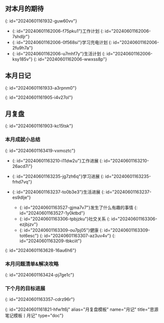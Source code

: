 ## 对本月的期待
{: id="20240601161932-guw60vv"}

* {: id="20240601162006-f75pku1"}工作计划
  {: id="20240601162006-7shdljr"}
* {: id="20240601162006-0f568si"}学习充电计划
  {: id="20240601162006-2fu9h7a"}
* {: id="20240601162006-u7mhf7y"}生活计划
  {: id="20240601162006-ksy185v"}
{: id="20240601162006-wwxss8p"}

## 本月日记
{: id="20240601161933-a3rpnm0"}

<div data-type="NodeAttributeView" data-av-id="20240601161855-nhmqdac" data-av-type="table"></div>
{: id="20240601161905-i4v27ol"}

## 月复盘
{: id="20240601161903-kc15tsk"}

### 本月成就小总结
{: id="20240601163419-vxmoztc"}

* {: id="20240601163210-i11dw2u"}工作进展
  {: id="20240601163210-26acd7i"}
* {: id="20240601163235-jg7zh6q"}学习进展
  {: id="20240601163235-frhd7vq"}
* {: id="20240601163237-to0b3e3"}生活进展
  {: id="20240601163237-es9dlje"}

  * {: id="20240601163527-gjma7v7"}发生了什么有趣的事情
    {: id="20240601163527-1y0ktbd"}
  * {: id="20240601163306-tpbjzku"}社交关系
    {: id="20240601163306-ezjbjzv"}
  * {: id="20240601163309-ou7pj05"}健康
    {: id="20240601163309-tot6esc"}
  {: id="20240601163307-az3uv4v"}
{: id="20240601163209-tbkciit"}

{: id="20240601163628-16au6h6"}

### 本月问题清单&解决攻略
{: id="20240601163424-pj7ge1c"}

### 下个月的目标进展
{: id="20240601163357-cdrz96r"}

{: id="20240601161821-hfw1t6j" alias="月复盘模板" name="月记" title="思源笔记模板丨月记" type="doc"}